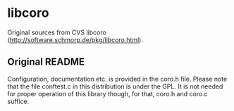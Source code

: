 libcoro
=======

Original sources from CVS libcoro (http://software.schmorp.de/pkg/libcoro.html).

Original README
---------------

Configuration, documentation etc. is provided in the coro.h file.  Please
note that the file conftest.c in this distribution is under the GPL. It is
not needed for proper operation of this library though, for that, coro.h
and coro.c suffice.
